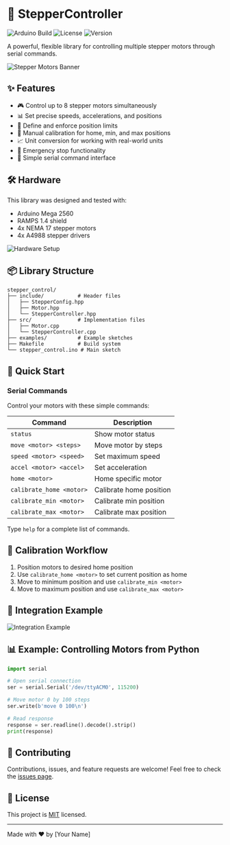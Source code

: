 # 🤖 StepperController

![Arduino Build](https://img.shields.io/badge/Arduino-Mega%202560-blue)
![License](https://img.shields.io/badge/License-MIT-green)
![Version](https://img.shields.io/badge/Version-1.0.0-red)

A powerful, flexible library for controlling multiple stepper motors through serial commands.

![Stepper Motors Banner](https://raw.githubusercontent.com/wiki/arduino-libraries/Stepper/Stepper_motors.jpg)

## ✨ Features

- 🎮 Control up to 8 stepper motors simultaneously
- 📊 Set precise speeds, accelerations, and positions
- 📏 Define and enforce position limits
- 🔄 Manual calibration for home, min, and max positions
- 📈 Unit conversion for working with real-world units
- 🛑 Emergency stop functionality
- 🔌 Simple serial command interface

## 🛠️ Hardware

This library was designed and tested with:

- Arduino Mega 2560
- RAMPS 1.4 shield
- 4x NEMA 17 stepper motors
- 4x A4988 stepper drivers

![Hardware Setup](https://hackster.imgix.net/uploads/attachments/1007323/ramps_bb_bb_sA9AjuGBaN.png?auto=compress%2Cformat&w=740&h=555&fit=max)

## 📦 Library Structure

```
stepper_control/
├── include/           # Header files
│   ├── StepperConfig.hpp
│   ├── Motor.hpp
│   └── StepperController.hpp
├── src/               # Implementation files
│   ├── Motor.cpp
│   └── StepperController.cpp
├── examples/          # Example sketches
├── Makefile           # Build system
└── stepper_control.ino # Main sketch
```

## 🚀 Quick Start

### Serial Commands

Control your motors with these simple commands:

| Command | Description |
|---------|-------------|
| `status` | Show motor status |
| `move <motor> <steps>` | Move motor by steps |
| `speed <motor> <speed>` | Set maximum speed |
| `accel <motor> <accel>` | Set acceleration |
| `home <motor>` | Home specific motor |
| `calibrate_home <motor>` | Calibrate home position |
| `calibrate_min <motor>` | Calibrate min position |
| `calibrate_max <motor>` | Calibrate max position |

Type `help` for a complete list of commands.

## 📝 Calibration Workflow

1. Position motors to desired home position
2. Use `calibrate_home <motor>` to set current position as home
3. Move to minimum position and use `calibrate_min <motor>`
4. Move to maximum position and use `calibrate_max <motor>`

## 🔌 Integration Example

![Integration Example](https://cdn.instructables.com/F6F/TFXE/ILEIIJKG/F6FTFXEILEIIJKG.LARGE.jpg?auto=webp&frame=1&width=1024&height=1024&fit=bounds)

## 📊 Example: Controlling Motors from Python

```python
import serial

# Open serial connection
ser = serial.Serial('/dev/ttyACM0', 115200)

# Move motor 0 by 100 steps
ser.write(b'move 0 100\n')

# Read response
response = ser.readline().decode().strip()
print(response)
```

## 🤝 Contributing

Contributions, issues, and feature requests are welcome! Feel free to check the [issues page](https://github.com/yourusername/stepper_control/issues).

## 📜 License

This project is [MIT](LICENSE) licensed.

---

Made with ❤️ by [Your Name]
